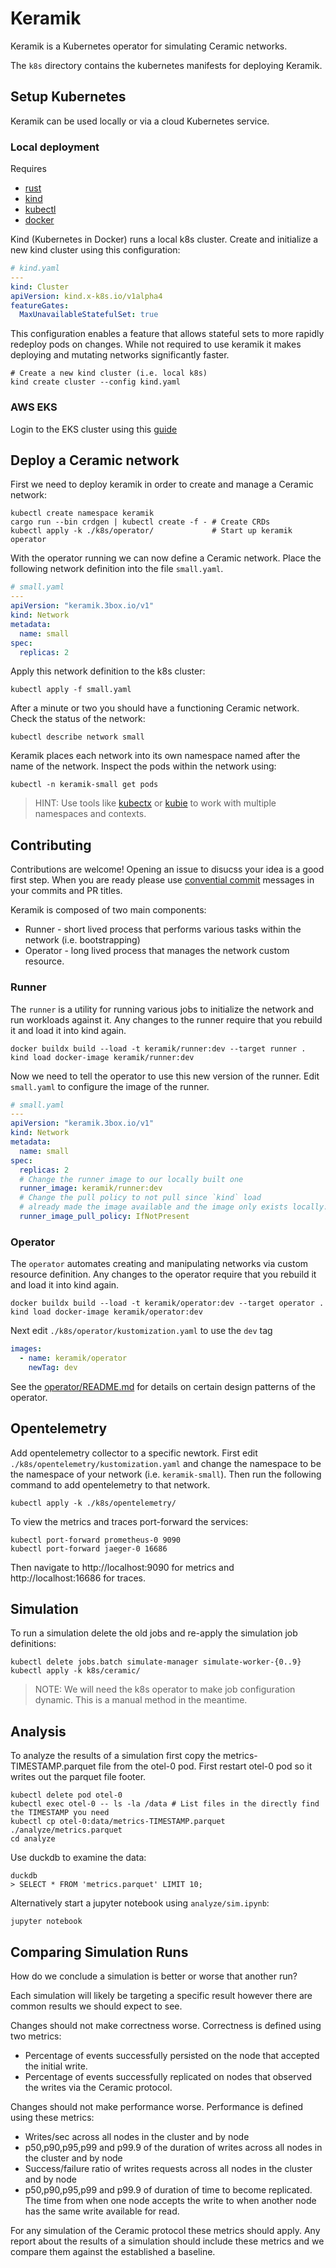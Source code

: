# Keramik

Keramik is a Kubernetes operator for simulating Ceramic networks.

The `k8s` directory contains the kubernetes manifests for deploying Keramik.


## Setup Kubernetes

Keramik can be used locally or via a cloud Kubernetes service.

### Local deployment

Requires

- [rust](https://rustup.rs/)
- [kind](https://kind.sigs.k8s.io/)
- [kubectl](https://kubernetes.io/docs/tasks/tools/install-kubectl/)
- [docker](https://docs.docker.com/get-docker/)


Kind (Kubernetes in Docker) runs a local k8s cluster. Create and initialize a new kind cluster using this configuration:

```yaml
# kind.yaml
---
kind: Cluster
apiVersion: kind.x-k8s.io/v1alpha4
featureGates:
  MaxUnavailableStatefulSet: true
```

This configuration enables a feature that allows stateful sets to more rapidly redeploy pods on changes.
While not required to use keramik it makes deploying and mutating networks significantly faster.

```
# Create a new kind cluster (i.e. local k8s)
kind create cluster --config kind.yaml
```

### AWS EKS

Login to the EKS cluster using this [guide](https://docs.aws.amazon.com/eks/latest/userguide/create-kubeconfig.html)

## Deploy a Ceramic network

First we need to deploy keramik in order to create and manage a Ceramic network:

    kubectl create namespace keramik
    cargo run --bin crdgen | kubectl create -f - # Create CRDs
    kubectl apply -k ./k8s/operator/             # Start up keramik operator

With the operator running we can now define a Ceramic network.
Place the following network definition into the file `small.yaml`.

```yaml
# small.yaml
---
apiVersion: "keramik.3box.io/v1"
kind: Network
metadata:
  name: small
spec:
  replicas: 2
```

Apply this network definition to the k8s cluster:

    kubectl apply -f small.yaml

After a minute or two you should have a functioning Ceramic network.
Check the status of the network:

    kubectl describe network small

Keramik places each network into its own namespace named after the name of the network.
Inspect the pods within the network using:

    kubectl -n keramik-small get pods

>HINT: Use tools like [kubectx](https://github.com/ahmetb/kubectx) or [kubie](https://github.com/sbstp/kubie) to work with multiple namespaces and contexts.

## Contributing

Contributions are welcome! Opening an issue to disucss your idea is a good first step.
When you are ready please use [convential commit](https://www.conventionalcommits.org/en/v1.0.0/)  messages in your commits and PR titles.

Keramik is composed of two main components:

* Runner - short lived process that performs various tasks within the network (i.e. bootstrapping)
* Operator - long lived process that manages the network custom resource.


### Runner

The `runner` is a utility for running various jobs to initialize the network and run workloads against it.
Any changes to the runner require that you rebuild it and load it into kind again.

    docker buildx build --load -t keramik/runner:dev --target runner .
    kind load docker-image keramik/runner:dev

Now we need to tell the operator to use this new version of the runner.
Edit `small.yaml` to configure the image of the runner.

```yaml
# small.yaml
---
apiVersion: "keramik.3box.io/v1"
kind: Network
metadata:
  name: small
spec:
  replicas: 2
  # Change the runner image to our locally built one
  runner_image: keramik/runner:dev
  # Change the pull policy to not pull since `kind` load
  # already made the image available and the image only exists locally.
  runner_image_pull_policy: IfNotPresent
```


### Operator

The `operator` automates creating and manipulating networks via custom resource definition.
Any changes to the operator require that you rebuild it and load it into kind again.

    docker buildx build --load -t keramik/operator:dev --target operator .
    kind load docker-image keramik/operator:dev

Next edit `./k8s/operator/kustomization.yaml` to use the `dev` tag

```yaml
images:
  - name: keramik/operator
    newTag: dev
```

See the [operator/README.md](https://github.com/3box/keramik/blob/main/operator/README.md) for details on certain design patterns of the operator.

## Opentelemetry

Add opentelemetry collector to a specific newtork.
First edit `./k8s/opentelemetry/kustomization.yaml` and change the namespace to be the namespace of your network (i.e. `keramik-small`).
Then run the following command to add opentelemetry to that network.

    kubectl apply -k ./k8s/opentelemetry/

To view the metrics and traces port-forward the services:

    kubectl port-forward prometheus-0 9090
    kubectl port-forward jaeger-0 16686

Then navigate to http://localhost:9090 for metrics and http://localhost:16686 for traces.

## Simulation

To run a simulation delete the old jobs and re-apply the simulation job definitions:

    kubectl delete jobs.batch simulate-manager simulate-worker-{0..9}
    kubectl apply -k k8s/ceramic/

> NOTE: We will need the k8s operator to make job configuration dynamic.
> This is a manual method in the meantime.

## Analysis

To analyze the results of a simulation first copy the metrics-TIMESTAMP.parquet file from the otel-0 pod.
First restart otel-0 pod so it writes out the parquet file footer.

    kubectl delete pod otel-0
    kubectl exec otel-0 -- ls -la /data # List files in the directly find the TIMESTAMP you need
    kubectl cp otel-0:data/metrics-TIMESTAMP.parquet ./analyze/metrics.parquet
    cd analyze

Use duckdb to examine the data:

    duckdb
    > SELECT * FROM 'metrics.parquet' LIMIT 10;

Alternatively start a jupyter notebook using `analyze/sim.ipynb`:

    jupyter notebook


## Comparing Simulation Runs

How do we conclude a simulation is better or worse that another run?

Each simulation will likely be targeting a specific result however there are common results we should expect to see.

Changes should not make correctness worse. Correctness is defined using two metrics:

- Percentage of events successfully persisted on the node that accepted the initial write.
- Percentage of events successfully replicated on nodes that observed the writes via the Ceramic protocol.


Changes should not make performance worse. Performance is defined using these metrics:

- Writes/sec across all nodes in the cluster and by node
- p50,p90,p95,p99 and p99.9 of the duration of writes across all nodes in the cluster and by node
- Success/failure ratio of writes requests across all nodes in the cluster and by node
- p50,p90,p95,p99 and p99.9 of duration of time to become replicated. The time from when one node accepts the write to when another node has the same write available for read.


For any simulation of the Ceramic protocol these metrics should apply. Any report about the results of a simulation should include these metrics and we compare them against the established a baseline.
